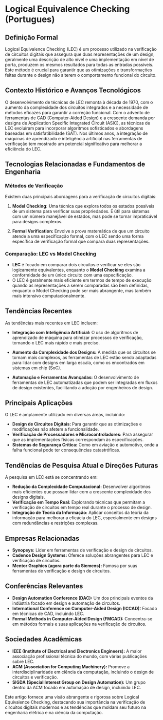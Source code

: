 # Logical Equivalence Checking (Portugues)

## Definição Formal

Logical Equivalence Checking (LEC) é um processo utilizado na verificação de circuitos digitais que assegura que duas representações de um design, geralmente uma descrição de alto nível e uma implementação em nível de porta, produzem os mesmos resultados para todas as entradas possíveis. Este método é crucial para garantir que as otimizações e transformações feitas durante o design não alterem o comportamento funcional do circuito.

## Contexto Histórico e Avanços Tecnológicos

O desenvolvimento de técnicas de LEC remonta à década de 1970, com o aumento da complexidade dos circuitos integrados e a necessidade de métodos eficazes para garantir a correção funcional. Com o advento de ferramentas de CAD (Computer-Aided Design) e a crescente demanda por designs de Application Specific Integrated Circuit (ASIC), as técnicas de LEC evoluíram para incorporar algoritmos sofisticados e abordagens baseadas em satisfatibilidade (SAT). Nos últimos anos, a integração de máquinas de aprendizado e inteligência artificial nas ferramentas de verificação tem mostrado um potencial significativo para melhorar a eficiência do LEC.

## Tecnologias Relacionadas e Fundamentos de Engenharia

### Métodos de Verificação

Existem duas principais abordagens para a verificação de circuitos digitais: 

1. **Model Checking:** Uma técnica que explora todos os estados possíveis de um sistema para verificar suas propriedades. É útil para sistemas com um número manejável de estados, mas pode se tornar impraticável para designs complexos.
   
2. **Formal Verification:** Envolve a prova matemática de que um circuito atende a uma especificação formal, com o LEC sendo uma forma específica de verificação formal que compara duas representações.

### Comparação: LEC vs Model Checking

- **LEC** é focado em comparar dois circuitos e verificar se eles são logicamente equivalentes, enquanto o **Model Checking** examina a conformidade de um único circuito com uma especificação. 
- O LEC é geralmente mais eficiente em termos de tempo de execução quando as representações a serem comparadas são bem definidas, enquanto o Model Checking pode ser mais abrangente, mas também mais intensivo computacionalmente.

## Tendências Recentes

As tendências mais recentes em LEC incluem:

- **Integração com Inteligência Artificial:** O uso de algoritmos de aprendizado de máquina para otimizar processos de verificação, tornando o LEC mais rápido e mais preciso.
  
- **Aumento da Complexidade dos Designs:** À medida que os circuitos se tornam mais complexos, as ferramentas de LEC estão sendo adaptadas para lidar com designs em larga escala, como os encontrados em sistemas em chip (SoC).

- **Automação e Ferramentas Avançadas:** O desenvolvimento de ferramentas de LEC automatizadas que podem ser integradas em fluxos de design existentes, facilitando a adoção por engenheiros de design.

## Principais Aplicações

O LEC é amplamente utilizado em diversas áreas, incluindo:

- **Design de Circuitos Digitais:** Para garantir que as otimizações e modificações não afetem a funcionalidade.
- **Verificação de Processadores e Microcontroladores:** Para assegurar que as implementações físicas correspondam às especificações.
- **Sistemas de Segurança Crítica:** Como em aviação e automotivo, onde a falha funcional pode ter consequências catastróficas.

## Tendências de Pesquisa Atual e Direções Futuras

A pesquisa em LEC está se concentrando em:

- **Redução da Complexidade Computacional:** Desenvolver algoritmos mais eficientes que possam lidar com a crescente complexidade dos designs digitais.
- **Verificação em Tempo Real:** Explorando técnicas que permitam a verificação de circuitos em tempo real durante o processo de design.
- **Integração de Teoria da Informação:** Aplicar conceitos da teoria da informação para melhorar a eficácia do LEC, especialmente em designs com redundâncias e restrições complexas.

## Empresas Relacionadas

- **Synopsys:** Líder em ferramentas de verificação e design de circuitos.
- **Cadence Design Systems:** Oferece soluções abrangentes para LEC e verificação de circuitos.
- **Mentor Graphics (agora parte da Siemens):** Famosa por suas ferramentas de verificação e design de circuitos.

## Conferências Relevantes

- **Design Automation Conference (DAC):** Um dos principais eventos da indústria focado em design e automação de circuitos.
- **International Conference on Computer-Aided Design (ICCAD):** Focado em técnicas de CAD, incluindo LEC.
- **Formal Methods in Computer-Aided Design (FMCAD):** Concentra-se em métodos formais e suas aplicações na verificação de circuitos.

## Sociedades Acadêmicas

- **IEEE (Institute of Electrical and Electronics Engineers):** A maior associação profissional técnica do mundo, com várias publicações sobre LEC.
- **ACM (Association for Computing Machinery):** Promove a interdisciplinaridade em ciência da computação, incluindo o design de circuitos e verificação.
- **SIGDA (Special Interest Group on Design Automation):** Um grupo dentro da ACM focado em automação de design, incluindo LEC.

Este artigo fornece uma visão abrangente e rigorosa sobre Logical Equivalence Checking, destacando sua importância na verificação de circuitos digitais modernos e as tendências que moldam seu futuro na engenharia elétrica e na ciência da computação.